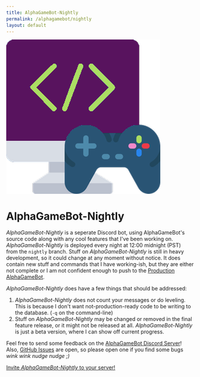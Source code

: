 ```yaml
---
title: AlphaGameBot-Nightly
permalink: /alphagamebot/nightly
layout: default
---
```


<img class="profile-picture" src="/assets/images/alphagamebot_nightly_icon.webp" alt="AlphaGameBot-Nightly Icon">

# AlphaGameBot-Nightly

*AlphaGameBot-Nightly* is a seperate Discord bot, using AlphaGameBot's source
code along with any cool features that I've been working on.  *AlphaGameBot-Nightly* is deployed every night at 12:00 midnight (PST) from the `nightly` branch.  Stuff on *AlphaGameBot-Nightly* is still in heavy development, so it could change at any moment without notice. It
does contain new stuff and commands that I have working-ish, but they are either not complete or I am not confident enough to push to the [Production AlphaGameBot](/alphagamebot).

*AlphaGameBot-Nightly* does have a few things that should be addressed:

1. *AlphaGameBot-Nightly* does not count your messages or do leveling.  This is because I don't want not-production-ready code to be writing to the database.  (`-q` on the command-line)
2. Stuff on *AlphaGameBot-Nightly* may be changed or removed in the final feature release, or it might not be released at all.  *AlphaGameBot-Nightly* is just a beta version, where I can show off current progress.

Feel free to send some feedback on the [AlphaGameBot Discord Server](https://discord.gg/ECJS6ssyf4)!
Also, [GitHub Issues](https://github.com/AlphaGameBot/AlphaGameBot/issues/new) are open, so please open one if you find some bugs *wink wink nudge nudge ;)*

[Invite *AlphaGameBot-Nightly* to your server!](https://discord.com/oauth2/authorize?client_id=1269834974043963403&permissions=1494850219126&integration_type=0&scope=bot%20applications.commands)
